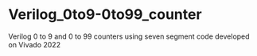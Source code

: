 # Verilog_0to9-0to99_counter
Verilog 0 to 9 and 0 to 99 counters using seven segment code developed on Vivado 2022
